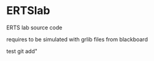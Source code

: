 # ERTSlab
ERTS lab source code

requires to be simulated with grlib files from blackboard

test git add"
